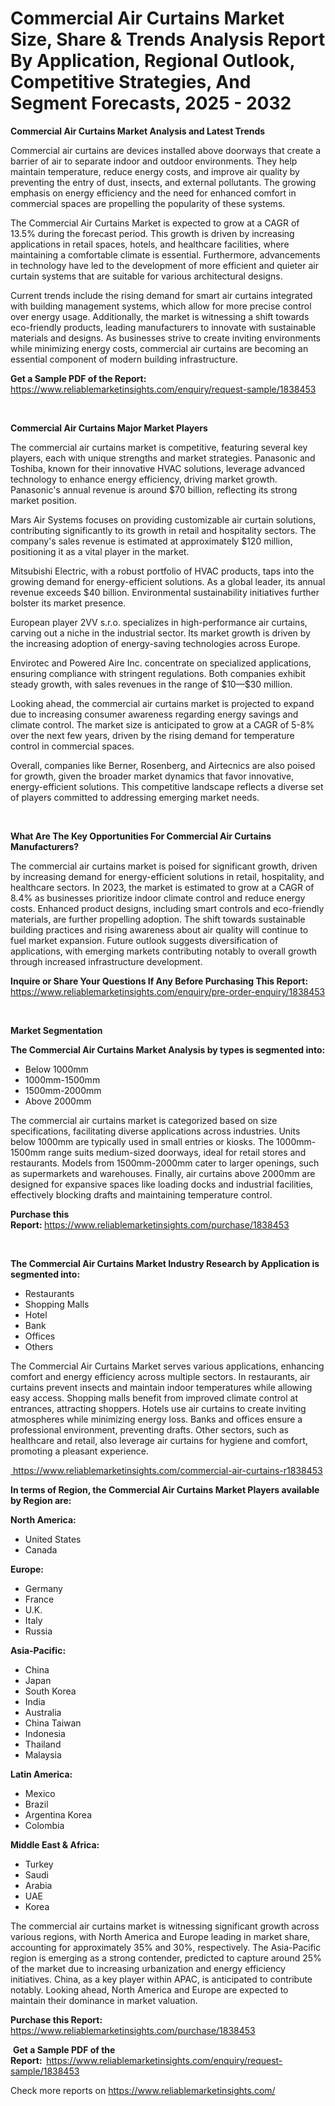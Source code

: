 <p><h1>Commercial Air Curtains Market Size, Share & Trends Analysis Report By Application, Regional Outlook, Competitive Strategies, And Segment Forecasts, 2025 - 2032</h1></p><p><strong>Commercial Air Curtains Market Analysis and Latest Trends</strong></p>
<p><p>Commercial air curtains are devices installed above doorways that create a barrier of air to separate indoor and outdoor environments. They help maintain temperature, reduce energy costs, and improve air quality by preventing the entry of dust, insects, and external pollutants. The growing emphasis on energy efficiency and the need for enhanced comfort in commercial spaces are propelling the popularity of these systems.</p><p>The Commercial Air Curtains Market is expected to grow at a CAGR of 13.5% during the forecast period. This growth is driven by increasing applications in retail spaces, hotels, and healthcare facilities, where maintaining a comfortable climate is essential. Furthermore, advancements in technology have led to the development of more efficient and quieter air curtain systems that are suitable for various architectural designs.</p><p>Current trends include the rising demand for smart air curtains integrated with building management systems, which allow for more precise control over energy usage. Additionally, the market is witnessing a shift towards eco-friendly products, leading manufacturers to innovate with sustainable materials and designs. As businesses strive to create inviting environments while minimizing energy costs, commercial air curtains are becoming an essential component of modern building infrastructure.</p></p>
<p><strong>Get a Sample PDF of the Report:&nbsp;</strong> <a href="https://www.reliablemarketinsights.com/enquiry/request-sample/1838453?utm_campaign=2013&utm_medium=2&utm_source=Github&utm_content=ia&utm_term=22022025&utm_id=commercial-air-curtains">https://www.reliablemarketinsights.com/enquiry/request-sample/1838453</a></p>
<p>&nbsp;</p>
<p><strong>Commercial Air Curtains Major Market Players</strong></p>
<p><p>The commercial air curtains market is competitive, featuring several key players, each with unique strengths and market strategies. Panasonic and Toshiba, known for their innovative HVAC solutions, leverage advanced technology to enhance energy efficiency, driving market growth. Panasonic's annual revenue is around $70 billion, reflecting its strong market position.</p><p>Mars Air Systems focuses on providing customizable air curtain solutions, contributing significantly to its growth in retail and hospitality sectors. The company's sales revenue is estimated at approximately $120 million, positioning it as a vital player in the market.</p><p>Mitsubishi Electric, with a robust portfolio of HVAC products, taps into the growing demand for energy-efficient solutions. As a global leader, its annual revenue exceeds $40 billion. Environmental sustainability initiatives further bolster its market presence.</p><p>European player 2VV s.r.o. specializes in high-performance air curtains, carving out a niche in the industrial sector. Its market growth is driven by the increasing adoption of energy-saving technologies across Europe.</p><p>Envirotec and Powered Aire Inc. concentrate on specialized applications, ensuring compliance with stringent regulations. Both companies exhibit steady growth, with sales revenues in the range of $10—$30 million.</p><p>Looking ahead, the commercial air curtains market is projected to expand due to increasing consumer awareness regarding energy savings and climate control. The market size is anticipated to grow at a CAGR of 5-8% over the next few years, driven by the rising demand for temperature control in commercial spaces.</p><p>Overall, companies like Berner, Rosenberg, and Airtecnics are also poised for growth, given the broader market dynamics that favor innovative, energy-efficient solutions. This competitive landscape reflects a diverse set of players committed to addressing emerging market needs.</p></p>
<p>&nbsp;</p>
<p><strong>What Are The Key Opportunities For Commercial Air Curtains Manufacturers?</strong></p>
<p><p>The commercial air curtains market is poised for significant growth, driven by increasing demand for energy-efficient solutions in retail, hospitality, and healthcare sectors. In 2023, the market is estimated to grow at a CAGR of 8.4% as businesses prioritize indoor climate control and reduce energy costs. Enhanced product designs, including smart controls and eco-friendly materials, are further propelling adoption. The shift towards sustainable building practices and rising awareness about air quality will continue to fuel market expansion. Future outlook suggests diversification of applications, with emerging markets contributing notably to overall growth through increased infrastructure development.</p></p>
<p><strong>Inquire or Share Your Questions If Any Before Purchasing This Report:</strong> <a href="https://www.reliablemarketinsights.com/enquiry/pre-order-enquiry/1838453?utm_campaign=2013&utm_medium=2&utm_source=Github&utm_content=ia&utm_term=22022025&utm_id=commercial-air-curtains">https://www.reliablemarketinsights.com/enquiry/pre-order-enquiry/1838453</a></p>
<p>&nbsp;</p>
<p><strong>Market Segmentation</strong></p>
<p><strong>The Commercial Air Curtains Market Analysis by types is segmented into:</strong></p>
<p><ul><li>Below 1000mm</li><li>1000mm-1500mm</li><li>1500mm-2000mm</li><li>Above 2000mm</li></ul></p>
<p><p>The commercial air curtains market is categorized based on size specifications, facilitating diverse applications across industries. Units below 1000mm are typically used in small entries or kiosks. The 1000mm-1500mm range suits medium-sized doorways, ideal for retail stores and restaurants. Models from 1500mm-2000mm cater to larger openings, such as supermarkets and warehouses. Finally, air curtains above 2000mm are designed for expansive spaces like loading docks and industrial facilities, effectively blocking drafts and maintaining temperature control.</p></p>
<p><strong>Purchase this Report:&nbsp;</strong><a href="https://www.reliablemarketinsights.com/purchase/1838453?utm_campaign=2013&utm_medium=2&utm_source=Github&utm_content=ia&utm_term=22022025&utm_id=commercial-air-curtains">https://www.reliablemarketinsights.com/purchase/1838453</a></p>
<p>&nbsp;</p>
<p><strong>The Commercial Air Curtains Market Industry Research by Application is segmented into:</strong></p>
<p><ul><li>Restaurants</li><li>Shopping Malls</li><li>Hotel</li><li>Bank</li><li>Offices</li><li>Others</li></ul></p>
<p><p>The Commercial Air Curtains Market serves various applications, enhancing comfort and energy efficiency across multiple sectors. In restaurants, air curtains prevent insects and maintain indoor temperatures while allowing easy access. Shopping malls benefit from improved climate control at entrances, attracting shoppers. Hotels use air curtains to create inviting atmospheres while minimizing energy loss. Banks and offices ensure a professional environment, preventing drafts. Other sectors, such as healthcare and retail, also leverage air curtains for hygiene and comfort, promoting a pleasant experience.</p></p>
<p><a href="https://www.reliablemarketinsights.com/commercial-air-curtains-r1838453?utm_campaign=2013&utm_medium=2&utm_source=Github&utm_content=ia&utm_term=22022025&utm_id=commercial-air-curtains">&nbsp;https://www.reliablemarketinsights.com/commercial-air-curtains-r1838453</a></p>
<p><strong>In terms of Region, the Commercial Air Curtains Market Players available by Region are:</strong></p>
<p>
    <p> <strong> North America: </strong>
        <ul>
            <li>United States</li>
            <li>Canada</li>
        </ul>
        </p> 
    <p> <strong> Europe: </strong>
        <ul>
            <li>Germany</li>
            <li>France</li>
            <li>U.K.</li>
            <li>Italy</li>
            <li>Russia</li>
        </ul>
        </p> 
    <p> <strong> Asia-Pacific: </strong>
        <ul>
            <li>China</li>
            <li>Japan</li>
            <li>South Korea</li>
            <li>India</li>
            <li>Australia</li>
            <li>China Taiwan</li>
            <li>Indonesia</li>
            <li>Thailand</li>
            <li>Malaysia</li>
        </ul>
        </p> 
    <p> <strong> Latin America: </strong>
        <ul>
            <li>Mexico</li>
            <li>Brazil</li>
            <li>Argentina Korea</li>
            <li>Colombia</li>
        </ul>
        </p> 
    <p> <strong> Middle East & Africa: </strong>
        <ul>
            <li>Turkey</li>
            <li>Saudi</li>
            <li>Arabia</li>
            <li>UAE</li>
            <li>Korea</li>
        </ul>
    </p>
    </p>
<p><p>The commercial air curtains market is witnessing significant growth across various regions, with North America and Europe leading in market share, accounting for approximately 35% and 30%, respectively. The Asia-Pacific region is emerging as a strong contender, predicted to capture around 25% of the market due to increasing urbanization and energy efficiency initiatives. China, as a key player within APAC, is anticipated to contribute notably. Looking ahead, North America and Europe are expected to maintain their dominance in market valuation.</p></p>
<p><strong>Purchase this Report: </strong><a href="https://www.reliablemarketinsights.com/purchase/1838453?utm_campaign=2013&utm_medium=2&utm_source=Github&utm_content=ia&utm_term=22022025&utm_id=commercial-air-curtains">https://www.reliablemarketinsights.com/purchase/1838453</a></p>
<p>&nbsp;<strong>Get a Sample PDF of the Report:&nbsp;&nbsp;</strong><a href="https://www.reliablemarketinsights.com/enquiry/request-sample/1838453?utm_campaign=2013&utm_medium=2&utm_source=Github&utm_content=ia&utm_term=22022025&utm_id=commercial-air-curtains">https://www.reliablemarketinsights.com/enquiry/request-sample/1838453</a></p>
<p><strong></strong></p>
<p>Check more reports on <a href="https://www.reliablemarketinsights.com/?utm_campaign=2013&utm_medium=2&utm_source=Github&utm_content=ia&utm_term=22022025&utm_id=commercial-air-curtains">https://www.reliablemarketinsights.com/</a></p>